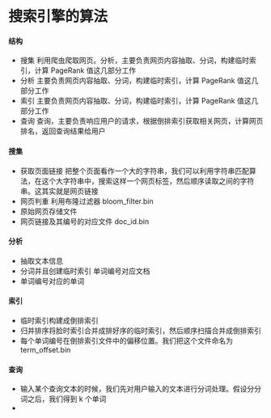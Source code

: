 # 搜索引擎的算法

#### 结构
* 搜集 利用爬虫爬取网页。分析，主要负责网页内容抽取、分词，构建临时索引，计算 PageRank 值这几部分工作
* 分析 主要负责网页内容抽取、分词，构建临时索引，计算 PageRank 值这几部分工作
* 索引 主要负责网页内容抽取、分词，构建临时索引，计算 PageRank 值这几部分工作
* 查询 查询，主要负责响应用户的请求，根据倒排索引获取相关网页，计算网页排名，返回查询结果给用户

#### 搜集
* 获取页面链接  把整个页面看作一个大的字符串，我们可以利用字符串匹配算法，在这个大字符串中，搜索这样一个网页标签，然后顺序读取之间的字符串。这其实就是网页链接
* 网页判重 利用布隆过滤器 bloom_filter.bin
* 原始网页存储文件 
* 网页链接及其编号的对应文件 doc_id.bin

#### 分析
* 抽取文本信息
* 分词并且创建临时索引 单词编号对应文档
* 单词编号对应的单词

#### 索引
* 临时索引构建成倒排索引
* 归并排序将脸时索引合并成排好序的临时索引，然后顺序扫描合并成倒排索引
* 每个单词编号在倒排索引文件中的偏移位置。我们把这个文件命名为 term_offset.bin

#### 查询
* 输入某个查询文本的时候，我们先对用户输入的文本进行分词处理。假设分分词之后，我们得到 k 个单词
* 